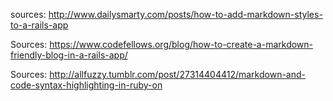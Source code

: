 sources:
http://www.dailysmarty.com/posts/how-to-add-markdown-styles-to-a-rails-app

Sources:
https://www.codefellows.org/blog/how-to-create-a-markdown-friendly-blog-in-a-rails-app/

Sources:
http://allfuzzy.tumblr.com/post/27314404412/markdown-and-code-syntax-highlighting-in-ruby-on
